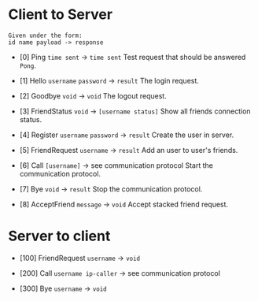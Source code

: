 # Client to Server

```
Given under the form:
id name payload -> response
```

* [0] Ping `time sent` -> `time sent`
Test request that should be answered `Pong`.

* [1] Hello `username` `password` -> `result`
The login request.

* [2] Goodbye `void` -> `void`
The logout request.

* [3] FriendStatus `void` -> `[username status]`
Show all friends connection status.

* [4] Register `username` `password` -> `result`
Create the user in server.

* [5] FriendRequest `username` -> `result`
Add an user to user's friends.

* [6] Call `[username]` -> see communication protocol
Start the communication protocol.

* [7] Bye `void` -> `result`
Stop the communication protocol.

* [8] AcceptFriend `message` -> `void`
Accept stacked friend request.

# Server to client

* [100] FriendRequest `username` -> `void`

* [200] Call `username ip-caller` -> see communication protocol

* [300] Bye `username` -> `void`
